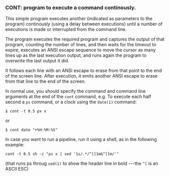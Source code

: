 ### CONT: program to execute a command continously.

This simple program executes another (indicated as parameters to the program)
continously (using a delay between executions) until a number of executions is
made or interrupted from the command line.

The program executes the required program and captures the output of that
program, counting the number of lines, and then waits for the timeout to
expire, executes an ANSI escape sequence to move the cursor as many lines
up as the last execution output, and runs again the program to overwrite
the last output it did.

It follows each line with an ANSI escape to erase from that point to the
end of the screen line.  After execution, it emits another ANSI escape to
erase from that line to the end of the screen.

In normal use, you should specify the command and command line arguments
at the end of the `cont` command, e.g.  To execute each half second a `ps`
command, or a clock using the `date(1)` command:
```
$ cont -t 0.5 px x
```
or
```
$ cont date "+%H:%M:%S"
```
In case you want to run a pipeline, run it using a shell, as in the following
example:
```
cont -t 0.5 sh -c "ps x | sed '1s/.*/^[[1m&^[[m/'"
```
(that runs ps throug `sed(1)` to show the header line in bold ---the `^[` is
an ASCII ESC)
